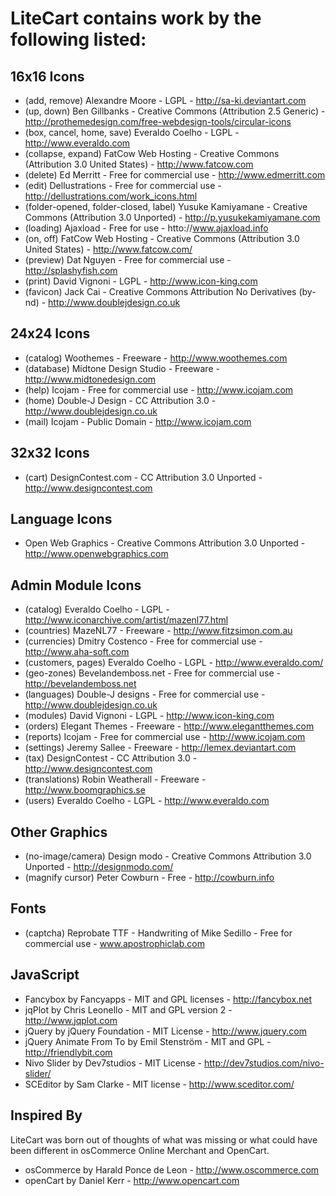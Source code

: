 LiteCart contains work by the following listed:
===============================================

16x16 Icons
-----------

* (add, remove) Alexandre Moore - LGPL - http://sa-ki.deviantart.com
* (up, down) Ben Gillbanks - Creative Commons (Attribution 2.5 Generic) - http://prothemedesign.com/free-webdesign-tools/circular-icons
* (box, cancel, home, save) Everaldo Coelho - LGPL - http://www.everaldo.com
* (collapse, expand) FatCow Web Hosting - Creative Commons (Attribution 3.0 United States) - http://www.fatcow.com
* (delete) Ed Merritt - Free for commercial use - http://www.edmerritt.com
* (edit) Dellustrations - Free for commercial use - http://dellustrations.com/work_icons.html 
* (folder-opened, folder-closed, label) Yusuke Kamiyamane - Creative Commons (Attribution 3.0 Unported) - http://p.yusukekamiyamane.com
* (loading) Ajaxload - Free for use - htto://www.ajaxload.info
* (on, off) FatCow Web Hosting - Creative Commons (Attribution 3.0 United States) - http://www.fatcow.com/
* (preview) Dat Nguyen - Free for commercial use - http://splashyfish.com
* (print) David Vignoni - LGPL - http://www.icon-king.com
* (favicon) Jack Cai - Creative Commons Attribution No Derivatives (by-nd) - http://www.doublejdesign.co.uk

24x24 Icons
-----------

* (catalog) Woothemes - Freeware - http://www.woothemes.com
* (database) Midtone Design Studio - Freeware - http://www.midtonedesign.com
* (help) Icojam - Free for commercial use - http://www.icojam.com
* (home) Double-J Design - CC Attribution 3.0 - http://www.doublejdesign.co.uk
* (mail) Icojam - Public Domain - http://www.icojam.com

32x32 Icons
-----------

* (cart) DesignContest.com - CC Attribution 3.0 Unported - http://www.designcontest.com

Language Icons
--------------
* Open Web Graphics - Creative Commons Attribution 3.0 Unported - http://www.openwebgraphics.com

Admin Module Icons
------------------
* (catalog) Everaldo Coelho - LGPL - http://www.iconarchive.com/artist/mazenl77.html
* (countries) MazeNL77 - Freeware - http://www.fitzsimon.com.au
* (currencies) Dmitry Costenco - Free for commercial use - http://www.aha-soft.com
* (customers, pages) Everaldo Coelho - LGPL - http://www.everaldo.com/
* (geo-zones) Bevelandemboss.net - Free for commercial use - http://bevelandemboss.net
* (languages) Double-J designs - Free for commercial use - http://www.doublejdesign.co.uk
* (modules) David Vignoni - LGPL - http://www.icon-king.com
* (orders)  Elegant Themes - Freeware - http://www.elegantthemes.com
* (reports) Icojam - Free for commercial use - http://www.icojam.com
* (settings) Jeremy Sallee - Freeware - http://lemex.deviantart.com
* (tax) DesignContest - CC Attribution 3.0 - http://www.designcontest.com
* (translations) Robin Weatherall - Freeware - http://www.boomgraphics.se
* (users) Everaldo Coelho - LGPL - http://www.everaldo.com

Other Graphics
--------------
* (no-image/camera) Design modo - Creative Commons Attribution 3.0 Unported - http://designmodo.com/
* (magnify cursor) Peter Cowburn - Free - http://cowburn.info

Fonts
-----
* (captcha) Reprobate TTF - Handwriting of Mike Sedillo - Free for commercial use - www.apostrophiclab.com

JavaScript
----------
* Fancybox by Fancyapps - MIT and GPL licenses - http://fancybox.net
* jqPlot by Chris Leonello - MIT and GPL version 2 - http://www.jqplot.com
* jQuery by jQuery Foundation - MIT License - http://www.jquery.com
* jQuery Animate From To by Emil Stenström - MIT and GPL - http://friendlybit.com
* Nivo Slider by Dev7studios - MIT License - http://dev7studios.com/nivo-slider/
* SCEditor by Sam Clarke - MIT license - http://www.sceditor.com/

Inspired By
-----------
LiteCart was born out of thoughts of what was missing or what could have been different in osCommerce Online Merchant and OpenCart.

* osCommerce by Harald Ponce de Leon - http://www.oscommerce.com
* openCart by Daniel Kerr - http://www.opencart.com

